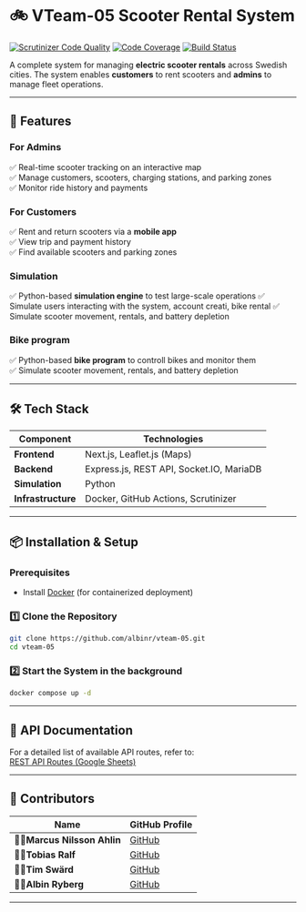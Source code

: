 # 🚲 VTeam-05 Scooter Rental System

[![Scrutinizer Code Quality](https://scrutinizer-ci.com/g/albinr/vteam-05/badges/quality-score.png?b=main)](https://scrutinizer-ci.com/g/albinr/vteam-05/?branch=main)
[![Code Coverage](https://scrutinizer-ci.com/g/albinr/vteam-05/badges/coverage.png?b=main)](https://scrutinizer-ci.com/g/albinr/vteam-05/?branch=main)
[![Build Status](https://scrutinizer-ci.com/g/albinr/vteam-05/badges/build.png?b=main)](https://scrutinizer-ci.com/g/albinr/vteam-05/build-status/main)

A complete system for managing **electric scooter rentals** across Swedish cities. The system enables **customers** to rent scooters and **admins** to manage fleet operations.

---

## **🚀 Features**
### **For Admins**
✅ Real-time scooter tracking on an interactive map  
✅ Manage customers, scooters, charging stations, and parking zones  
✅ Monitor ride history and payments  

### **For Customers**
✅ Rent and return scooters via a **mobile app**  
✅ View trip and payment history  
✅ Find available scooters and parking zones  

### **Simulation**
✅ Python-based **simulation engine** to test large-scale operations
✅ Simulate users interacting with the system, account creati, bike rental
✅ Simulate scooter movement, rentals, and battery depletion

### **Bike program**
✅ Python-based **bike program** to controll bikes and monitor them  
✅ Simulate scooter movement, rentals, and battery depletion

---

## **🛠️ Tech Stack**
| Component   | Technologies |
|-------------|-------------|
| **Frontend** | Next.js, Leaflet.js (Maps) |
| **Backend**  | Express.js, REST API, Socket.IO, MariaDB |
| **Simulation** | Python |
| **Infrastructure** | Docker, GitHub Actions, Scrutinizer |

---

## **📦 Installation & Setup**
### **Prerequisites**
- Install [Docker](https://www.docker.com/) (for containerized deployment)

### **1️⃣ Clone the Repository**
```bash
git clone https://github.com/albinr/vteam-05.git
cd vteam-05
```

### **2️⃣ Start the System in the background**
```bash
docker compose up -d
```

---

## **🔗 API Documentation**
For a detailed list of available API routes, refer to:  
[REST API Routes (Google Sheets)](https://docs.google.com/spreadsheets/d/e/2PACX-1vRlGTuAoIHx3jIDCrChokxqpFRvFJrLsbMqwO3ub-vSKPpKAn8tkuMH-kI8JGwn88bw5Nv5XKZSIEYI/pubhtml)

---

## **🤝 Contributors**
| Name | GitHub Profile |
|------|--------------|
| 👷‍♂️**Marcus Nilsson Ahlin** | [GitHub](https://github.com/MarcusNAhlin) |
| 👷‍♂️**Tobias Ralf** | [GitHub](https://github.com/torl23) |
| 👷‍♂️**Tim Swärd** | [GitHub](https://github.com/Tiqma) |
| 👷‍♂️**Albin Ryberg** | [GitHub](https://github.com/albinr) |

---

